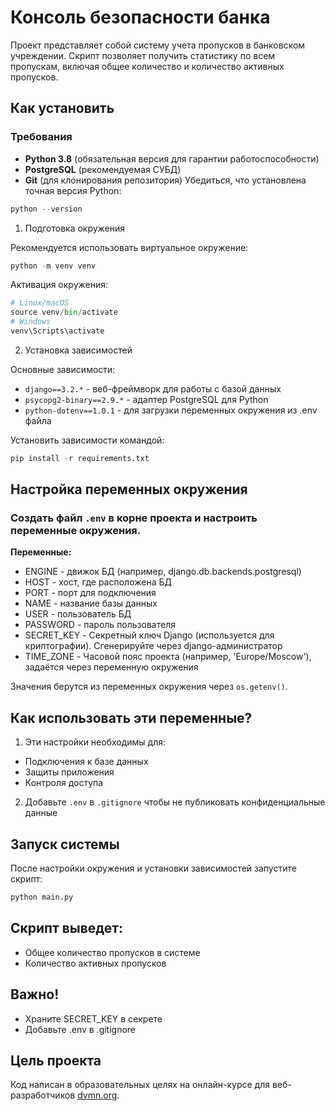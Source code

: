 # Консоль безопасности банка
Проект представляет собой систему учета пропусков в банковском учреждении.
Скрипт позволяет получить статистику по всем пропускам,
включая общее количество и количество активных пропусков.
## Как установить
### Требования
- **Python 3.8** (обязательная версия для гарантии работоспособности)
- **PostgreSQL** (рекомендуемая СУБД)
- **Git** (для клонирования репозитория)
Убедиться, что установлена точная версия Python:
```python
python --version
```
1. Подготовка окружения

Рекомендуется использовать виртуальное окружение:
```python
python -m venv venv
```
Активация окружения:
```python
# Linux/macOS
source venv/bin/activate
# Windows
venv\Scripts\activate
```
2. Установка зависимостей

Основные зависимости:
- `django==3.2.*` - веб-фреймворк для работы с базой данных
- `psycopg2-binary==2.9.*` - адаптер PostgreSQL для Python
- `python-dotenv==1.0.1` - для загрузки переменных окружения из .env файла

Установить зависимости командой:
```python
pip install -r requirements.txt
```
## Настройка переменных окружения
### Создать файл `.env` в корне проекта и настроить переменные окружения.

**Переменные:**
 - ENGINE - движок БД (например, django.db.backends.postgresql)
 - HOST - хост, где расположена БД
 - PORT - порт для подключения
 - NAME - название базы данных
 - USER - пользователь БД
 - PASSWORD - пароль пользователя
 - SECRET_KEY - Секретный ключ Django (используется для криптографии). Сгенерируйте через django-администратор
 - TIME_ZONE - Часовой пояс проекта (например, 'Europe/Moscow'), задаётся через переменную окружения

Значения берутся из переменных окружения через `os.getenv()`.

## Как использовать эти переменные?
1. Эти настройки необходимы для:
 - Подключения к базе данных
 - Защиты приложения
 - Контроля доступа
2. Добавьте `.env` в `.gitignore` чтобы не публиковать конфиденциальные данные

## Запуск системы
После настройки окружения и установки зависимостей запустите скрипт:
```python
python main.py
```
## Скрипт выведет:
- Общее количество пропусков в системе
- Количество активных пропусков
## Важно!
- Храните SECRET_KEY в секрете
- Добавьте .env в .gitignore
## Цель проекта
Код написан в образовательных целях на онлайн-курсе для веб-разработчиков [dvmn.org](https://dvmn.org).
